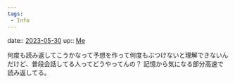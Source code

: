 ```yaml
---
tags:
 - Info
---
```


date:: [2023-05-30](/Daily_Note/2023-05-30.md)
up:: [Me](../Bar/Novel/Chaos/Me.md)

何度も読み返してこうかなって予想を作って何度もぶつけないと理解できないんだけど、普段会話してる人ってどうやってんの？
記憶から気になる部分高速で読み返してる。